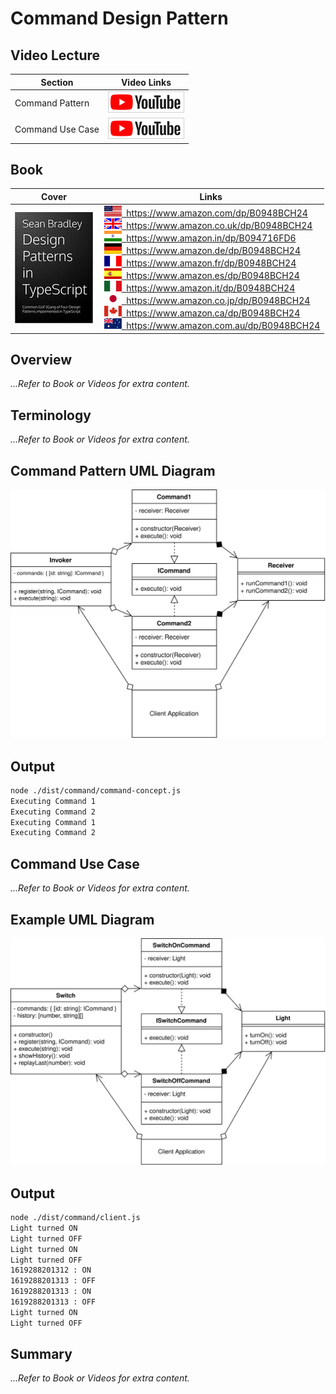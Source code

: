 # Command Design Pattern

## Video Lecture

| Section          | Video Links                                                                                                                                                                                                        |
| ---------------- | ------------------------------------------------------------------------------------------------------------------------------------------------------------------------------------------------------------------ |
| Command Pattern  | <a id="ytVideoLink" href="https://www.youtube.com/watch?v=tkvpIyuGfdQ&list=PLKWUX7aMnlELvv8bXquIgxXYyHH5SFlaP" target="_blank" title="Command Pattern"><img src="../img/yt_btn_sm.gif" alt="Command Pattern"/></a>   |
| Command Use Case | <a id="ytVideoLink" href="https://www.youtube.com/watch?v=j3I-TZGvUZ4&list=PLKWUX7aMnlELvv8bXquIgxXYyHH5SFlaP" target="_blank" title="Command Use Case"><img src="../img/yt_btn_sm.gif" alt="Command Use Case"/></a> |

## Book 

Cover | Links
-|-
![Design Patterns In TypeScript (ASIN : B0948BCH24)](../img/dp_typescript_125.jpg) | &nbsp;<a href="https://www.amazon.com/dp/B0948BCH24"><img src="../img/flag_us.gif">&nbsp; https://www.amazon.com/dp/B0948BCH24</a><br/>&nbsp;<a href="https://www.amazon.co.uk/dp/B0948BCH24"><img src="../img/flag_uk.gif">&nbsp; https://www.amazon.co.uk/dp/B0948BCH24</a><br/>&nbsp;<a href="https://www.amazon.in/dp/B094716FD6"><img src="../img/flag_in.gif">&nbsp; https://www.amazon.in/dp/B094716FD6</a><br/>&nbsp;<a href="https://www.amazon.de/dp/B0948BCH24"><img src="../img/flag_de.gif">&nbsp; https://www.amazon.de/dp/B0948BCH24</a><br/>&nbsp;<a href="https://www.amazon.fr/dp/B0948BCH24"><img src="../img/flag_fr.gif">&nbsp; https://www.amazon.fr/dp/B0948BCH24</a><br/>&nbsp;<a href="https://www.amazon.es/dp/B0948BCH24"><img src="../img/flag_es.gif">&nbsp; https://www.amazon.es/dp/B0948BCH24</a><br/>&nbsp;<a href="https://www.amazon.it/dp/B0948BCH24"><img src="../img/flag_it.gif">&nbsp; https://www.amazon.it/dp/B0948BCH24</a><br/>&nbsp;<a href="https://www.amazon.co.jp/dp/B0948BCH24"><img src="../img/flag_jp.gif">&nbsp; https://www.amazon.co.jp/dp/B0948BCH24</a><br/>&nbsp;<a href="https://www.amazon.ca/dp/B0948BCH24"><img src="../img/flag_ca.gif">&nbsp; https://www.amazon.ca/dp/B0948BCH24</a><br/>&nbsp;<a href="https://www.amazon.com.au/dp/B0948BCH24"><img src="../img/flag_au.gif">&nbsp; https://www.amazon.com.au/dp/B0948BCH24</a>

## Overview

_...Refer to Book or Videos for extra content._

## Terminology

_...Refer to Book or Videos for extra content._

## Command Pattern UML Diagram

![The Command Pattern UML Diagram](../img/command_concept.svg)

## Output

```bash
node ./dist/command/command-concept.js
Executing Command 1
Executing Command 2
Executing Command 1
Executing Command 2
```

## Command Use Case

_...Refer to Book or Videos for extra content._

## Example UML Diagram

![The Command Pattern UML Diagram](../img/command_example.svg)

## Output

```bash
node ./dist/command/client.js
Light turned ON
Light turned OFF
Light turned ON
Light turned OFF
1619288201312 : ON
1619288201313 : OFF
1619288201313 : ON
1619288201313 : OFF
Light turned ON
Light turned OFF
```

<!-- ## New Coding Concepts

### todo -->

## Summary

_...Refer to Book or Videos for extra content._
